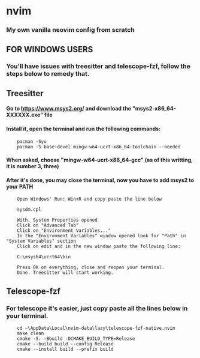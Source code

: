 # nvim

### My own vanilla neovim config from scratch



## FOR WINDOWS USERS

### You'll have issues with treesitter and telescope-fzf, follow the steps below to remedy that.

## Treesitter

#### Go to https://www.msys2.org/ and download the "msys2-x86_64-XXXXXX.exe" file

#### Install it, open the terminal and run the following commands:

        pacman -Syu
        pacman -S base-devel mingw-w64-ucrt-x86_64-toolchain --needed

#### When asked, choose "mingw-w64-ucrt-x86_64-gcc" (as of this writting, it is number 3, three)

#### After it's done, you may close the terminal, now you have to add msys2 to your PATH

        Open Windows' Run: Win+R and copy paste the line below

        sysdm.cpl

        With, System Properties opened
        Click on "Advanced Tab"
        Click on "Environment Variables..."
        In the "Environment Variables" window opened look for "Path" in "System Variables" section
        Click on edit and in the new window paste the following line:

        C:\msys64\ucrt64\bin

        Press OK on everything, close and reopen your terminal.
        Done. Treesitter will start working.

## Telescope-fzf

### For telescope it's easier, just copy paste all the lines below in your terminal.

        cd ~\AppData\Local\nvim-data\lazy\telescope-fzf-native.nvim
        make clean
        cmake -S. -Bbuild -DCMAKE_BUILD_TYPE=Release
        cmake --build build --config Release
        cmake --install build --prefix build
